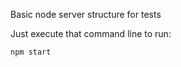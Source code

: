Basic node server structure for tests

Just execute that command line to run:

```bash
npm start
```
